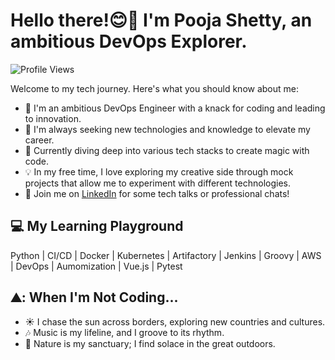 # Hello there!😊👋 I'm Pooja Shetty, an ambitious DevOps Explorer.
![Profile Views](https://komarev.com/ghpvc/?username=poojanshetty)

 
Welcome to my tech journey. Here's what you should know about me:

- 🚀 I'm an ambitious DevOps Engineer with a knack for coding and leading to innovation.
- 🌱 I'm always seeking new technologies and knowledge to elevate my career.
- :seedling: Currently diving deep into various tech stacks to create magic with code.
- 💡 In my free time, I love exploring my creative side through mock projects that allow me to experiment with different technologies.
- :tada: Join me on [LinkedIn](https://www.linkedin.com/in/pooja-shetty-027b46177) for some tech talks or professional chats!

## :computer:  My Learning Playground

Python | CI/CD | Docker | Kubernetes | Artifactory | Jenkins | Groovy | AWS | DevOps | Aumomization | Vue.js | Pytest

## ⛰️: When I'm Not Coding...

- :sunny: I chase the sun across borders, exploring new countries and cultures.
- :notes: Music is my lifeline, and I groove to its rhythm.
- :palm_tree: Nature is my sanctuary; I find solace in the great outdoors.

<!---
poojanshetty/poojanshetty is a ✨ special ✨ repository because its `README.md` (this file) appears on your GitHub profile.
You can click the Preview link to take a look at your changes.
--->

<!---
poojanshetty/poojanshetty is a ✨ special ✨ repository because its `README.md` (this file) appears on your GitHub profile.
You can click the Preview link to take a look at your changes.
--->
